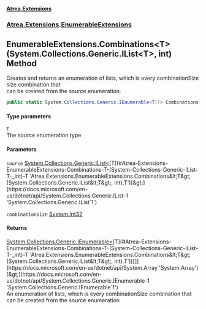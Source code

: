#### [Atrea.Extensions](./index.md 'index')
### [Atrea.Extensions](./Atrea-Extensions.md 'Atrea.Extensions').[EnumerableExtensions](./Atrea-Extensions-EnumerableExtensions.md 'Atrea.Extensions.EnumerableExtensions')
## EnumerableExtensions.Combinations&lt;T&gt;(System.Collections.Generic.IList&lt;T&gt;, int) Method
Creates and returns an enumeration of lists, which is every combinationSize size combination that  
can be created from the source enumeration.  
```csharp
public static System.Collections.Generic.IEnumerable<T[]> Combinations<T>(this System.Collections.Generic.IList<T> source, int combinationSize);
```
#### Type parameters
<a name='Atrea-Extensions-EnumerableExtensions-Combinations-T-(System-Collections-Generic-IList-T-_int)-T'></a>
`T`  
The source enumeration type  
  
#### Parameters
<a name='Atrea-Extensions-EnumerableExtensions-Combinations-T-(System-Collections-Generic-IList-T-_int)-source'></a>
`source` [System.Collections.Generic.IList&lt;](https://docs.microsoft.com/en-us/dotnet/api/System.Collections.Generic.IList-1 'System.Collections.Generic.IList`1')[T](#Atrea-Extensions-EnumerableExtensions-Combinations-T-(System-Collections-Generic-IList-T-_int)-T 'Atrea.Extensions.EnumerableExtensions.Combinations&lt;T&gt;(System.Collections.Generic.IList&lt;T&gt;, int).T')[&gt;](https://docs.microsoft.com/en-us/dotnet/api/System.Collections.Generic.IList-1 'System.Collections.Generic.IList`1')  
  
  
<a name='Atrea-Extensions-EnumerableExtensions-Combinations-T-(System-Collections-Generic-IList-T-_int)-combinationSize'></a>
`combinationSize` [System.Int32](https://docs.microsoft.com/en-us/dotnet/api/System.Int32 'System.Int32')  
  
  
#### Returns
[System.Collections.Generic.IEnumerable&lt;](https://docs.microsoft.com/en-us/dotnet/api/System.Collections.Generic.IEnumerable-1 'System.Collections.Generic.IEnumerable`1')[T](#Atrea-Extensions-EnumerableExtensions-Combinations-T-(System-Collections-Generic-IList-T-_int)-T 'Atrea.Extensions.EnumerableExtensions.Combinations&lt;T&gt;(System.Collections.Generic.IList&lt;T&gt;, int).T')[[]](https://docs.microsoft.com/en-us/dotnet/api/System.Array 'System.Array')[&gt;](https://docs.microsoft.com/en-us/dotnet/api/System.Collections.Generic.IEnumerable-1 'System.Collections.Generic.IEnumerable`1')  
An enumeration of lists, which is every combinationSize combination that can be created from the source enumeration  
